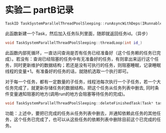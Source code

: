 # 实验二 partB记录
``` cpp
TaskID TaskSystemParallelThreadPoolSleeping::runAsyncWithDeps(IRunnable* runnable, int num_total_tasks, const std::vector<TaskID>& deps)
```
此函数新建一个Task，然后加入任务队列里面，随即就返回任务id。（异步）

```cpp
void TaskSystemParallelThreadPoolSleeping::threadLoop(int id_)
```
此函数内部死循环，一直访问查询是否有任务已经准备好（这个任务赖的任务已完成）。若没有：查询已经阻塞的任务中有无准备好的任务，有则拿出来运行这个任务，同时更新维护的数据结构；若还是没有可执行的任务，则阻塞睡眠，记录睡眠线程的变量+1。有准备好的任务的话，就随机选取一个执行即可。

对于每一个任务，都有一定数量的子任务，线程池每次执行一个子任务，若一个大任务完成了，就更新存储任务的数据结构，把这个任务从任务列表中删去, 同时条件变量通知阻塞的地方(调用run的地方会阻塞等待任务的完成)。

```cpp
void TaskSystemParallelThreadPoolSleeping::deleteFinishedTask(Task* task)
```
功能：上述中，要把已完成的任务从任务列表中删去，并通知依赖此任务的其他任务，这个任务已完成了，也可以从这些任务的依赖列表中删除目前这个已完成的任务。
